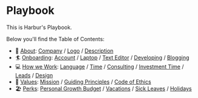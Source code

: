 # Playbook

This is Harbur's Playbook.

Below you'll find the Table of Contents:

* 🦄 [About]: [Company] / [Logo] / [Description]
* 🏄 [Onboarding]: [Account] / [Laptop] / [Text Editor] / [Developing] / [Blogging]
* 💻 [How we Work]: [Language] / [Time] / [Consulting] / [Investment Time] / [Leads] / [Design]
* 🎯 [Values]: [Mission] / [Guiding Principles] / [Code of Ethics]
* 🏖️ [Perks]: [Personal Growth Budget] / [Vacations] / [Sick Leaves] / [Holidays]

[About]: docs/about.md
  [Company]: docs/about.md#company
  [Logo]: docs/about.md#logo
  [Description]: docs/about.md#description

[Onboarding]: docs/onboarding.md
  [Account]: docs/onboarding.md#account
  [Laptop]: docs/onboarding.md#laptop
  [Text Editor]: docs/onboarding.md#text-editor
  [Planning]: docs/onboarding.md#planning
  [Developing]: docs/onboarding.md#developing
  [Blogging]: docs/onboarding.md#blogging

[How we Work]: docs/how-we-work.md
  [Language]: docs/how-we-work.md#language
  [Time]: docs/how-we-work.md#time
  [Consulting]: docs/how-we-work.md#consulting
  [Investment Time]: docs/how-we-work.md#investment-time
  [Leads]: docs/how-we-work.md#leads
  [Design]: docs/how-we-work.md#design

[Values]: docs/values.md
  [Mission]: docs/values.md#mission
  [Guiding Principles]: docs/values.md#guiding-principles
  [Code of Ethics]: docs/values.md#code-of-ethics

[Perks]: docs/perks.md
  [Personal Growth Budget]: docs/perks.md#personal-growth-budget
  [Vacations]: docs/perks.md#vacations
  [Sick Leaves]: docs/perks.md#sick-leaves
  [Holidays]: docs/perks.md#holidays
